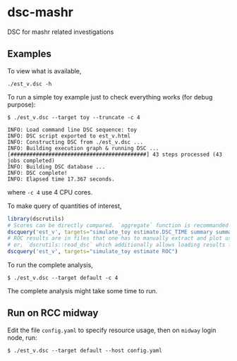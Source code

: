 # dsc-mashr

DSC for mashr related investigations

## Examples

To view what is available,

```
./est_v.dsc -h
```

To run a simple toy example just to check everything works (for debug purpose):

```
$ ./est_v.dsc --target toy --truncate -c 4

INFO: Load command line DSC sequence: toy
INFO: DSC script exported to est_v.html
INFO: Constructing DSC from ./est_v.dsc ...
INFO: Building execution graph & running DSC ...
[###########################################] 43 steps processed (43 jobs completed)
INFO: Building DSC database ...
INFO: DSC complete!
INFO: Elapsed time 17.367 seconds.
```
where `-c 4` use 4 CPU cores.

To make query of quantities of interest,

```r
library(dscrutils)
# Scores can be directly compared. `aggregate` function is recommanded
dscquery('est_v', targets="simulate_toy estimate.DSC_TIME summary summary.score")
# ROC results are in files that one has to manually extract and plot using `readRDS()`, 
# or, `dscrutils::read_dsc` which additionally allows loading results from Python modules.
dscquery('est_v', targets="simulate_toy estimate ROC")
```

To run the complete analysis,

```
$ ./est_v.dsc --target default -c 4
```

The complete analysis might take some time to run.

## Run on RCC midway

Edit the file `config.yaml` to specify resource usage, then on `midway` login node, run:

```
$ ./est_v.dsc --target default --host config.yaml
```
